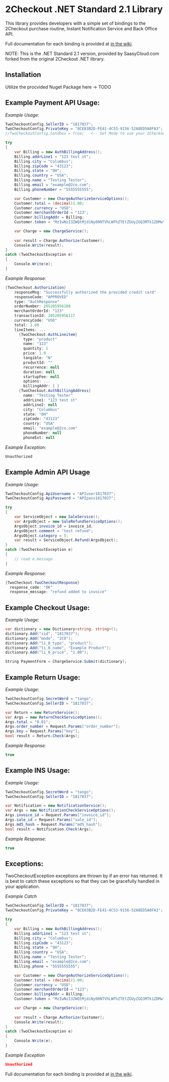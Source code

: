 2Checkout .NET Standard 2.1 Library
===================================

This library provides developers with a simple set of bindings to the 2Checkout purchase routine, Instant Notification Service and Back Office API.

Full documentation for each binding is provided at [in the wiki](https://github.com/2Checkout/2checkout-dotnet/wiki).

NOTE: This is the .NET Standard 2.1 version, provided by SaasyCloud.com forked from the original 2Checkout .NET library.

Installation
------------

Utilize the procvided Nuget Package here -> TODO

Example Payment API Usage:
---------------------

*Example Usage:*

```csharp
TwoCheckoutConfig.SellerID = "1817037";
TwoCheckoutConfig.PrivateKey = "8CE03B2D-FE41-4C53-9156-52A8ED5A0FA3";
//TwoCheckoutConfig.Sandbox = true;   <-- Set Mode to use your 2Checkout sandbox account

try
{
    var Billing = new AuthBillingAddress();
    Billing.addrLine1 = "123 test st";
    Billing.city = "Columbus";
    Billing.zipCode = "43123";
    Billing.state = "OH";
    Billing.country = "USA";
    Billing.name = "Testing Tester";
    Billing.email = "example@2co.com";
    Billing.phoneNumber = "5555555555";

    var Customer = new ChargeAuthorizeServiceOptions();
    Customer.total = (decimal)1.00;
    Customer.currency = "USD";
    Customer.merchantOrderId = "123";
    Customer.billingAddr = Billing;
    Customer.token = "MzIwNzI3ZWQtMjdiNy00NTVhLWFhZTEtZGUyZGQ3MTk1ZDMw";

    var Charge = new ChargeService();
    
    var result = Charge.Authorize(Customer);
    Console.Write(result);
}
catch (TwoCheckoutException e)
{
    Console.Write(e);
}
```

*Example Response:*

```csharp
{TwoCheckout.Authorization}
    responseMsg: "Successfully authorized the provided credit card"
    responseCode: "APPROVED"
    type: "AuthResponse"
    orderNumber: 205205956108
    merchantOrderId: "123"
    transactionId: 205205956117
    currencyCode: "USD"
    total: 1.00
    lineItems: ...
      {TwoCheckout.AuthLineitem}
        type: "product"
        name: "123"
        quantity: 1
        price: 1.0
        tangible: "N"
        productId: ""
        recurrence: null
        duration: null
        startupFee: null
        options: ...
        billingAddr: { }
      {TwoCheckout.AuthBillingAddress}
        name: "Testing Tester"
        addrLine1: "123 test st"
        addrLine2: null
        city: "Columbus"
        state: "OH"
        zipCode: "43123"
        country: "USA"
        email: "example@2co.com"
        phoneNumber: null
        phoneExt: null
```

*Example Exception:*

```csharp
Unauthorized
```


Example Admin API Usage
-----------------

*Example Usage:*

```csharp
TwoCheckoutConfig.ApiUsername = "APIuser1817037";
TwoCheckoutConfig.ApiPassword = "APIpass1817037";

try
{
    var ServiceObject = new SaleService();
    var ArgsObject = new SaleRefundServiceOptions();
    ArgsObject.invoice_id = invoice_id;
    ArgsObject.comment = "test refund";
    ArgsObject.category = 5;
    var result = ServiceObject.Refund(ArgsObject);
}
catch (TwoCheckoutException e)
{
    // read e.message
}
```

*Example Response:*

```csharp
{TwoCheckout.TwoCheckoutResponse}
  response_code: "OK"
  response_message: "refund added to invoice"
```

Example Checkout Usage:
-----------------------

*Example Usage:*

```csharp
var dictionary = new Dictionary<string, string>();
dictionary.Add("sid", "1817037");
dictionary.Add("mode", "2CO");
dictionary.Add("li_0_type", "product");
dictionary.Add("li_0_name", "Example Product");
dictionary.Add("li_0_price", "1.00");

String PaymentForm = ChargeService.Submit(dictionary);
```

Example Return Usage:
---------------------

*Example Usage:*

```csharp
TwoCheckoutConfig.SecretWord = "tango";
TwoCheckoutConfig.SellerID = "1817037";

var Return = new ReturnService();
var Args = new ReturnCheckServiceOptions();
Args.total = "0.01";
Args.order_number = Request.Params["order_number"];
Args.key = Request.Params["key"];
bool result = Return.Check(Args);
```

*Example Response:*

```csharp
true
```

Example INS Usage:
------------------

*Example Usage:*

```csharp
TwoCheckoutConfig.SecretWord = "tango";
TwoCheckoutConfig.SellerID = "1817037";

var Notification = new NotificationService();
var Args = new NotificationCheckServiceOptions();
Args.invoice_id = Request.Params["invoice_id"];
Args.sale_id = Request.Params["sale_id"];
Args.md5_hash = Request.Params["md5_hash"];
bool result = Notification.Check(Args);
```

*Example Response:*

```csharp
true
```

Exceptions:
------------------

TwoCheckoutException exceptions are thrown by if an error has returned. It is best to catch these exceptions so that they can be gracefully handled in your application.

*Example Catch*

```csharp
TwoCheckoutConfig.SellerID = "1817037";
TwoCheckoutConfig.PrivateKey = "8CE03B2D-FE41-4C53-9156-52A8ED5A0FA3";

try
{
    var Billing = new AuthBillingAddress();
    Billing.addrLine1 = "123 test st";
    Billing.city = "Columbus";
    Billing.zipCode = "43123";
    Billing.state = "OH";
    Billing.country = "USA";
    Billing.name = "Testing Tester";
    Billing.email = "example@2co.com";
    Billing.phone = "5555555555";

    var Customer = new ChargeAuthorizeServiceOptions();
    Customer.total = (decimal)1.00;
    Customer.currency = "USD";
    Customer.merchantOrderId = "123";
    Customer.billingAddr = Billing;
    Customer.token = "MzIwNzI3ZWQtMjdiNy00NTVhLWFhZTEtZGUyZGQ3MTk1ZDMw";

    var Charge = new ChargeService();
    
    var result = Charge.Authorize(Customer);
    Console.Write(result);
}
catch (TwoCheckoutException e)
{
    Console.Write(e);
}
```

*Example Exception*

```json
Unauthorized
```

Full documentation for each binding is provided at [in the wiki](https://github.com/2Checkout/2checkout-dotnet/wiki).